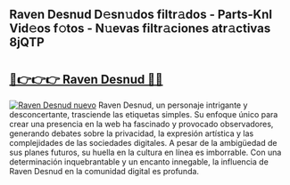 ## Raven Desnud D𝚎sn𝚞dos filtr𝚊dos - Parts-KnI Vid𝚎os f𝚘tos - N𝚞evas filtr𝚊ciones atr𝚊ctivas 8jQTP

# <h2><a href="http://mb4lf7b.tromn.icu/?c=Raven+Desnud">🔗👉👉👉 Raven Desnud 🔗🔗</a></h2>

[![Raven Desnud nuevo](https://i.imgur.com/pEAQMta.gif)](http://mb4lf7b.tromn.icu/?c=Raven+Desnud)
Raven Desnud, un personaje intrigante y desconcertante, trasciende las etiquetas simples. Su enfoque único para crear una presencia en la web ha fascinado y provocado observadores, generando debates sobre la privacidad, la expresión artística y las complejidades de las sociedades digitales. A pesar de la ambigüedad de sus planes futuros, su huella en la cultura en línea es imborrable. Con una determinación inquebrantable y un encanto innegable, la influencia de Raven Desnud en la comunidad digital es profunda.
